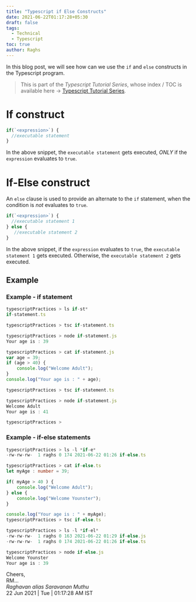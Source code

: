 ```yaml
---
title: "Typescript if Else Constructs"
date: 2021-06-22T01:17:28+05:30
draft: false
tags:
  - Technical
  - Typescript
toc: true
author: Raghs
---
```


In this blog post, we will see how can we use the `if` and `else` constructs in the Typescript program.

<!--more-->

> This is part of the _Typescript Tutorial Series_, whose index / TOC is available here &rarr; [Typescript Tutorial Series](../typescript-tutorial-series/).

# If construct 

```ts
if(`<expression>`) {
  //executable statement
}
```

In the above snippet, the `executable statement` gets executed, *ONLY* if the `expression` evaluates to `true`. 

# If-Else construct 

An `else` clause is used to provide an alternate to the `if` statement, when the condition is *not* evaluates to `true`. 

```ts
if(`<expression>`) {
  //executable statement 1
} else {
   //executable statement 2
}
```
In the above snippet, if the `expression` evaluates to `true`, the `executable statement 1` gets executed. Otherwise,  the `executable statement 2` gets executed.

## Example 

### Example - if statement 

```ts
typescriptPractices > ls if-st*
if-statement.ts

typescriptPractices > tsc if-statement.ts

typescriptPractices > node if-statement.js
Your age is : 39

typescriptPractices > cat if-statement.js
var age = 39;
if (age > 40) {
    console.log("Welcome Adult");
}
console.log("Your age is : " + age);

typescriptPractices > tsc if-statement.ts  

typescriptPractices > node if-statement.js
Welcome Adult
Your age is : 41

typescriptPractices >
```

### Example - if-else statements

```ts
typescriptPractices > ls -l *if-e*
-rw-rw-rw-  1 raghs 0 174 2021-06-22 01:26 if-else.ts

typescriptPractices > cat if-else.ts
let myAge : number = 39;

if( myAge > 40 ) {
    console.log("Welcome Adult");
} else {
    console.log("Welcome Younster");
}

console.log("Your age is : " + myAge);
typescriptPractices > tsc if-else.ts

typescriptPractices > ls -l *if-el*
-rw-rw-rw-  1 raghs 0 163 2021-06-22 01:29 if-else.js
-rw-rw-rw-  1 raghs 0 174 2021-06-22 01:26 if-else.ts

typescriptPractices > node if-else.js
Welcome Younster
Your age is : 39
```

Cheers,\
RM...\
_Raghavan alias Saravanan Muthu_\
22 Jun 2021 | Tue | 01:17:28 AM IST
